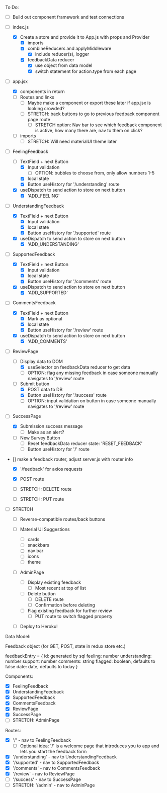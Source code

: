 To Do:
- [ ] Build out component framework and test connections

- [ ] index.js
    - [x] Create a store and provide it to App.js with props and Provider
        - [x] imports
        - [x] combineReducers and applyMiddleware
            - [x] include reducer(s), logger
        - [x] feedbackData reducer
            - [x] use object from data model
            - [x] switch statement for action.type from each page

- [ ] app.jsx
    - [x] components in return
    - [ ] Routes and links
        - [ ] Maybe make a component or export these later if app.jsx is looking crowded?
        - [ ] STRETCH: back buttons to go to previous feedback component page route
            - [ ] STRETCH option: Nav bar to see which feedback component is active, how many there are, nav to them on click?
    - [ ] imports
        - [ ] STRETCH: Will need materialUI theme later

- [ ] FeelingFeedback
    - [ ] TextField + next Button
        - [x] Input validation
            - [ ] OPTION: bubbles to choose from, only allow numbers 1-5
        - [x] local state
        - [x] Button useHistory for '/understanding' route
    - [x] useDispatch to send action to store on next button
        - [x] 'ADD_FEELING'

- [ ] UnderstandingFeedback
    - [x] TextField + next Button
        - [x] Input validation
        - [x] local state
        - [x] Button useHistory for '/supported' route
    - [x] useDispatch to send action to store on next button
        - [x] 'ADD_UNDERSTANDING'

- [ ] SupportedFeedback
    - [x] TextField + next Button
        - [x] Input validation
        - [x] local state
        - [x] Button useHistory for '/comments' route
    - [x] useDispatch to send action to store on next button
        - [x] 'ADD_SUPPORTED'

- [ ] CommentsFeedback
    - [x] TextField + next Button
        - [x] Mark as optional
        - [x] local state
        - [x] Button useHistory for '/review' route
    - [x] useDispatch to send action to store on next button
        - [x] 'ADD_COMMENTS'

- [ ] ReviewPage
    - [ ] Display data to DOM
        - [x] useSelector on feedbackData reducer to get data
        - [ ] OPTION: flag any missing feedback in case someone manually navigates to '/review' route
    - [ ] Submit button
        - [x] POST data to DB
        - [x] Button useHistory for '/success' route
        - [ ] OPTION: input validation on button in case someone manually navigates to '/review' route

- [ ] SuccessPage 
    - [x] Submission success message
        - [ ] Make as an alert?
    - [ ] New Survey Button
        - [ ] Reset feedbackData reducer state: 'RESET_FEEDBACK'
        - [ ] Button useHistory for '/' route

- [] make a feedback router, adjust server.js with router info
    - [x] '/feedback' for axios requests
    - [x] POST route
    - [ ] STRETCH: DELETE route
    - [ ] STRETCH: PUT route


- [ ] STRETCH
    - [ ] Reverse-compatible routes/back buttons
    - [ ] Material UI Suggestions
        - [ ] cards
        - [ ] snackbars
        - [ ] nav bar
        - [ ] icons
        - [ ] theme
    - [ ] AdminPage
        - [ ] Display existing feedback
            - [ ] Most recent at top of list
        - [ ] Delete button
            - [ ] DELETE route
            - [ ] Confirmation before deleting
        - [ ] Flag existing feedback for further review
            - [ ] PUT route to switch flagged property
    - [ ] Deploy to Heroku!



Data Model:

Feedback object (for GET, POST, state in redux store etc.)

feedbackEntry = {
    id: generated by sql
    feeling: number
    understanding: number
    support: number
    comments: string
    flagged: boolean, defaults to false
    date: date, defaults to today
}

Components:

- [x] FeelingFeedback
- [x] UnderstandingFeedback
- [x] SupportedFeedback
- [x] CommentsFeedback
- [x] ReviewPage
- [x] SuccessPage
- [ ] STRETCH:  AdminPage

Routes:

- [x] '/' - nav to FeelingFeedback
    - [ ] Optional idea: '/' is a welcome page that introduces you to app and lets you start the feedback form
- [x] '/understanding' - nav to UnderstandingFeedback
- [x] '/supported' - nav to SupportedFeedback
- [x] '/comments' - nav to CommentsFeedback
- [x] '/review' - nav to ReviewPage
- [ ] '/success' - nav to SuccessPage
- [ ] STRETCH: '/admin' - nav to AdminPage